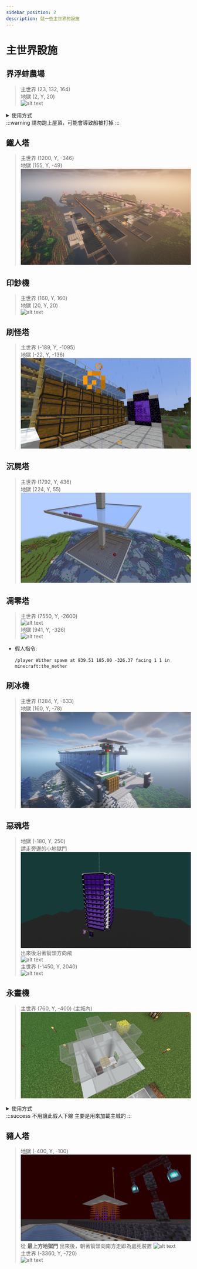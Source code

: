 ```yaml
---
sidebar_position: 2
description: 就一些主世界的設施
---
```


# 主世界設施

## 界浮蚌農場
> 主世界 (23, 132, 164)\
> 地獄 (2, Y, 20)\
![alt text](image-7.png)
<details>
    <summary>使用方式</summary>
        * 將假人掛在有靈魂火的門內，接著拉下拉桿啟動機器
        * 假人可掛可不掛，掛假人可提升200~300效率，但不掛請勿卸載區塊 
</details>
:::warning 請勿跑上屋頂，可能會導致船被打掉
:::

## 鐵人塔
> 主世界 (1200, Y, -346)\
> 地獄 (155, Y, -49)\
![alt text](image-8.png)

## 印鈔機
> 主世界 (160, Y, 160)\
> 地獄 (20, Y, 20)\
![alt text](image-9.png)

## 刷怪塔
> 主世界 (-189, Y, -1095)\
> 地獄 (-22, Y, -136)\
> ![alt text](image-10.png)
## 沉屍塔
> 主世界 (1792, Y, 436)\
> 地獄 (224, Y, 55)\
> ![alt text](image-11.png)

## 凋零塔
> 主世界 (7550, Y, -2600)\
> ![alt text](image-12.png)\
> 地獄 (941, Y, -326)\
> ![alt text](image-13.png)
* 假人指令:
    ```
    /player Wither spawn at 939.51 185.00 -326.37 facing 1 1 in minecraft:the_nether
    ```

## 刷冰機
> 主世界 (1284, Y, -633)\
> 地獄 (160, Y, -78)\
> ![alt text](image-14.png)

## 惡魂塔
> 地獄 (-180, Y, 250)\
> 請走旁邊的小地獄門\
> ![alt text](image-16.png)\
> 出來後沿著箭頭方向飛\
> ![alt text](image-17.png)\
> 主世界 (-1450, Y, 2040)\
> ![alt text](image-18.png)

## 永晝機
> 主世界 (760, Y, -400) (主城內)\
> ![alt text](image-19.png)
<details>
    <summary>使用方式</summary>
      1. 呼叫假人
              ```
              /player Sleep spawn at 764.31 67.88 -411.53 facing 2070.90 7.20 in minecraft:overworld
              ```
      2. 讓假人持續右鍵
              ```
              /player Sleep use continuous
              ```
      * 若要關閉永晝機
              ```
              /player Sleep stop
              ```
</details>
:::success 不用讓此假人下線 主要是用來加載主城的
:::

## 豬人塔
> 地獄 (-400, Y, -100)\
> ![alt text](image-20.png)\
> 從 **最上方地獄門** 出來後，朝著箭頭向南方走即為處死裝置
> ![alt text](image-21.png)\
> 主世界 (-3360, Y, -720)\
> ![alt text](image-22.png)

